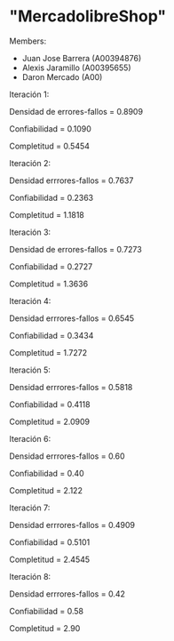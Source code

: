 # "MercadolibreShop" 



Members:
- Juan Jose Barrera (A00394876)
- Alexis Jaramillo (A00395655)
- Daron Mercado (A00)

Iteración 1:

Densidad de errores-fallos = 0.8909

Confiabilidad = 0.1090

Completitud = 0.5454

Iteración 2:

Densidad errrores-fallos = 0.7637

Confiabilidad = 0.2363

Completitud = 1.1818

Iteración 3:

Densidad de errores-fallos = 0.7273

Confiabilidad = 0.2727 

Completitud = 1.3636


Iteración 4:

Densidad errrores-fallos = 0.6545

Confiabilidad = 0.3434

Completitud = 1.7272


Iteración 5:

Densidad errrores-fallos = 0.5818

Confiabilidad = 0.4118

Completitud = 2.0909

Iteración 6:

Densidad errrores-fallos = 0.60

Confiabilidad = 0.40

Completitud = 2.122


Iteración 7:

Densidad errrores-fallos = 0.4909

Confiabilidad = 0.5101

Completitud = 2.4545

Iteración 8:

Densidad errrores-fallos = 0.42

Confiabilidad = 0.58

Completitud = 2.90

